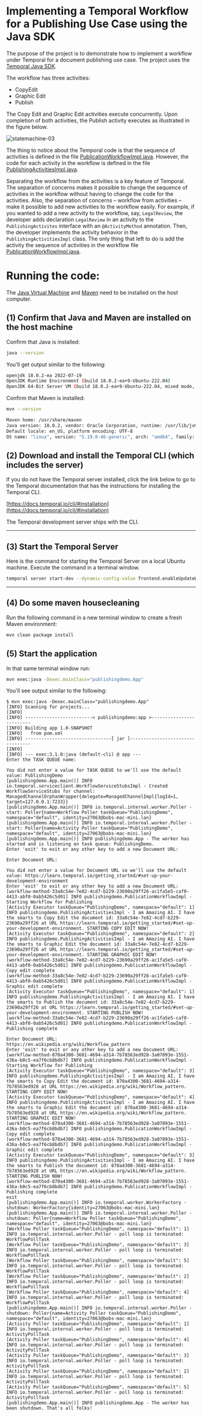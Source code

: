 # Implementing a Temporal Workflow for a Publishing Use Case using the Java SDK

The purpose of the project is to demonstrate how to implement a workflow under Temporal for a document publishing use case. The project uses the [Temporal Java SDK](https://docs.temporal.io/docs/java/introduction).

The workflow has three activities:

- CopyEdit
- Graphic Edit
- Publish

The Copy Edit and Graphic Edit activities execute concurrently. Upon completion of both activities, the Publish activity executes as illustrated in the figure below.

![statemachine-03](https://github.com/reselbob/publishing-statemachine/assets/1110569/488b624d-c8fb-46bc-9e6b-85c0e9ebea2f)

The thing to notice about the Temporal code is that the sequence of activities is defined in the
file [PublicationWorkflowImpl.java](src/main/java/publishingdemo/PublicationWorkflowImpl.java). However, the code for each
activity in the workflow is defined in the file [PublishingActivitiesImpl.java](src/main/java/publishingdemo/PublishingActivitiesImpl.java).

Separating the workflow from the activities is a key feature of Temporal. The separation of concerns makes it possible to change  the sequence
of activities in the workflow without having to change the code for the activities. Also, the separation of concerns – workflow from activities –
make it possible to add new activities to the workflow easily. For example, if you wanted to add a new activity to the workflow, say, `LegalReview`,
the developer adds declaration `LegalReview` in an activity to the `PublishingActivites` interface with an `@ActivityMethod` annotation. Then, the developer
implements the activity behavior in the `PublishingActivitiesImpl` class. The only thing that left to do is add the activity the sequence of activities in the
workflow file [PublicationWorkflowImpl.java](src/main/java/publishingdemo/PublicationWorkflowImpl.java).

# Running the code:

The [Java Virtual Machine](https://openjdk.org/) and [Maven](https://maven.apache.org/install.html) need to be installed
on the host computer.

## (1) Confirm that Java and Maven are installed on the host machine

Confirm that Java is installed:

```bash
java --version
```

You'll get output similar to the following:

```bash
openjdk 18.0.2-ea 2022-07-19
OpenJDK Runtime Environment (build 18.0.2-ea+9-Ubuntu-222.04)
OpenJDK 64-Bit Server VM (build 18.0.2-ea+9-Ubuntu-222.04, mixed mode, sharing)
```

Confirm that Maven is installed:

```bash
mvn --version
```

```bash
Maven home: /usr/share/maven
Java version: 18.0.2, vendor: Oracle Corporation, runtime: /usr/lib/jvm/jdk-18.0.2
Default locale: en_US, platform encoding: UTF-8
OS name: "linux", version: "5.19.0-46-generic", arch: "amd64", family: "unix"
```

## (2) Download and install the Temporal CLI (which includes the server)

If you do not have the Temporal server installed, click the link below to go to the Temporal documentation that has the
instructions for installing the Temporal CLI.

[https://docs.temporal.io/cli/#installation](https://docs.temporal.io/cli/#installation)

The Temporal development server ships with the CLI.

---

## (3) Start the Temporal Server

Here is the command for starting the Temporal Server on a local Ubuntu machine. Execute the command in a terminal
window.

```bash
temporal server start-dev --dynamic-config-value frontend.enableUpdateWorkflowExecution=true
```

---

## (4) Do some maven housecleaning

Run the following command in a new terminal window to create a fresh Maven environment:

```bash
mvn clean package install
```

## (5) Start the application

In that same terminal window run:

```bash
mvn exec:java -Dexec.mainClass="publishingdemo.App"
```

You'll see output similar to the following:

```text                                                                                                                                                                                $ mvn exec:java -Dexec.mainClass="publishingdemo.App"
$ mvn exec:java -Dexec.mainClass="publishingdemo.App"
[INFO] Scanning for projects...
[INFO] 
[INFO] -------------------------< publishingdemo:app >-------------------------
[INFO] Building app 1.0-SNAPSHOT
[INFO]   from pom.xml
[INFO] --------------------------------[ jar ]---------------------------------
[INFO] 
[INFO] --- exec:3.1.0:java (default-cli) @ app ---
Enter the TASK QUEUE name: 

You did not enter a value for TASK QUEUE to we'll use the default value: PublishingDemo
[publishingdemo.App.main()] INFO io.temporal.serviceclient.WorkflowServiceStubsImpl - Created WorkflowServiceStubs for channel: ManagedChannelOrphanWrapper{delegate=ManagedChannelImpl{logId=1, target=127.0.0.1:7233}}
[publishingdemo.App.main()] INFO io.temporal.internal.worker.Poller - start: Poller{name=Workflow Poller taskQueue="PublishingDemo", namespace="default", identity=27063@bobs-mac-mini.lan}
[publishingdemo.App.main()] INFO io.temporal.internal.worker.Poller - start: Poller{name=Activity Poller taskQueue="PublishingDemo", namespace="default", identity=27063@bobs-mac-mini.lan}
[publishingdemo.App.main()] INFO publishingdemo.App - The worker has started and is listening on task queue: PublishingDemo.
Enter 'exit' to exit or any other key to add a new Document URL: 

Enter Document URL: 

You did not enter a value for Document URL so we'll use the default value: https://learn.temporal.io/getting_started/#set-up-your-development-environment
Enter 'exit' to exit or any other key to add a new Document URL: 
[workflow-method-33a8c54e-7e82-4cd7-b229-23690a29ff26-ac1fa5e5-caf0-4413-abf0-0ab5426c5d01] INFO publishingdemo.PublicationWorkflowImpl - Starting Workflow for Publishing
[Activity Executor taskQueue="PublishingDemo", namespace="default": 1] INFO publishingdemo.PublishingActivitiesImpl - I am Amazing AI. I have the smarts to Copy Edit the document id: 33a8c54e-7e82-4cd7-b229-23690a29ff26 at URL https://learn.temporal.io/getting_started/#set-up-your-development-environment. STARTING COPY EDIT NOW!
[Activity Executor taskQueue="PublishingDemo", namespace="default": 2] INFO publishingdemo.PublishingActivitiesImpl - I am Amazing AI. I have the smarts to Graphic Edit the document id: 33a8c54e-7e82-4cd7-b229-23690a29ff26 at URL https://learn.temporal.io/getting_started/#set-up-your-development-environment. STARTING GRAPHIC EDIT NOW!
[workflow-method-33a8c54e-7e82-4cd7-b229-23690a29ff26-ac1fa5e5-caf0-4413-abf0-0ab5426c5d01] INFO publishingdemo.PublicationWorkflowImpl - Copy edit complete
[workflow-method-33a8c54e-7e82-4cd7-b229-23690a29ff26-ac1fa5e5-caf0-4413-abf0-0ab5426c5d01] INFO publishingdemo.PublicationWorkflowImpl - Graphic edit complete
[Activity Executor taskQueue="PublishingDemo", namespace="default": 1] INFO publishingdemo.PublishingActivitiesImpl - I am Amazing AI. I have the smarts to Publish the document id: 33a8c54e-7e82-4cd7-b229-23690a29ff26 at URL https://learn.temporal.io/getting_started/#set-up-your-development-environment. STARTING PUBLISH NOW!
[workflow-method-33a8c54e-7e82-4cd7-b229-23690a29ff26-ac1fa5e5-caf0-4413-abf0-0ab5426c5d01] INFO publishingdemo.PublicationWorkflowImpl - Publishing complete

Enter Document URL: 
https://en.wikipedia.org/wiki/Workflow_pattern     
Enter 'exit' to exit or any other key to add a new Document URL: 
[workflow-method-870a4300-3681-4694-a314-7b78563ed928-3a07093e-1551-436a-b0c5-ea7f6cb8bdb7] INFO publishingdemo.PublicationWorkflowImpl - Starting Workflow for Publishing
[Activity Executor taskQueue="PublishingDemo", namespace="default": 3] INFO publishingdemo.PublishingActivitiesImpl - I am Amazing AI. I have the smarts to Copy Edit the document id: 870a4300-3681-4694-a314-7b78563ed928 at URL https://en.wikipedia.org/wiki/Workflow_pattern. STARTING COPY EDIT NOW!
[Activity Executor taskQueue="PublishingDemo", namespace="default": 4] INFO publishingdemo.PublishingActivitiesImpl - I am Amazing AI. I have the smarts to Graphic Edit the document id: 870a4300-3681-4694-a314-7b78563ed928 at URL https://en.wikipedia.org/wiki/Workflow_pattern. STARTING GRAPHIC EDIT NOW!
[workflow-method-870a4300-3681-4694-a314-7b78563ed928-3a07093e-1551-436a-b0c5-ea7f6cb8bdb7] INFO publishingdemo.PublicationWorkflowImpl - Copy edit complete
[workflow-method-870a4300-3681-4694-a314-7b78563ed928-3a07093e-1551-436a-b0c5-ea7f6cb8bdb7] INFO publishingdemo.PublicationWorkflowImpl - Graphic edit complete
[Activity Executor taskQueue="PublishingDemo", namespace="default": 3] INFO publishingdemo.PublishingActivitiesImpl - I am Amazing AI. I have the smarts to Publish the document id: 870a4300-3681-4694-a314-7b78563ed928 at URL https://en.wikipedia.org/wiki/Workflow_pattern. STARTING PUBLISH NOW!
[workflow-method-870a4300-3681-4694-a314-7b78563ed928-3a07093e-1551-436a-b0c5-ea7f6cb8bdb7] INFO publishingdemo.PublicationWorkflowImpl - Publishing complete
exit
[publishingdemo.App.main()] INFO io.temporal.worker.WorkerFactory - shutdown: WorkerFactory{identity=27063@bobs-mac-mini.lan}
[publishingdemo.App.main()] INFO io.temporal.internal.worker.Poller - shutdown: Poller{name=Workflow Poller taskQueue="PublishingDemo", namespace="default", identity=27063@bobs-mac-mini.lan}
[Workflow Poller taskQueue="PublishingDemo", namespace="default": 1] INFO io.temporal.internal.worker.Poller - poll loop is terminated: WorkflowPollTask
[Workflow Poller taskQueue="PublishingDemo", namespace="default": 3] INFO io.temporal.internal.worker.Poller - poll loop is terminated: WorkflowPollTask
[Workflow Poller taskQueue="PublishingDemo", namespace="default": 5] INFO io.temporal.internal.worker.Poller - poll loop is terminated: WorkflowPollTask
[Workflow Poller taskQueue="PublishingDemo", namespace="default": 2] INFO io.temporal.internal.worker.Poller - poll loop is terminated: WorkflowPollTask
[Workflow Poller taskQueue="PublishingDemo", namespace="default": 4] INFO io.temporal.internal.worker.Poller - poll loop is terminated: WorkflowPollTask
[publishingdemo.App.main()] INFO io.temporal.internal.worker.Poller - shutdown: Poller{name=Activity Poller taskQueue="PublishingDemo", namespace="default", identity=27063@bobs-mac-mini.lan}
[Activity Poller taskQueue="PublishingDemo", namespace="default": 1] INFO io.temporal.internal.worker.Poller - poll loop is terminated: ActivityPollTask
[Activity Poller taskQueue="PublishingDemo", namespace="default": 4] INFO io.temporal.internal.worker.Poller - poll loop is terminated: ActivityPollTask
[Activity Poller taskQueue="PublishingDemo", namespace="default": 3] INFO io.temporal.internal.worker.Poller - poll loop is terminated: ActivityPollTask
[Activity Poller taskQueue="PublishingDemo", namespace="default": 2] INFO io.temporal.internal.worker.Poller - poll loop is terminated: ActivityPollTask
[Activity Poller taskQueue="PublishingDemo", namespace="default": 5] INFO io.temporal.internal.worker.Poller - poll loop is terminated: ActivityPollTask
[publishingdemo.App.main()] INFO publishingdemo.App - The worker has been shutdown. That's all folks!

```

